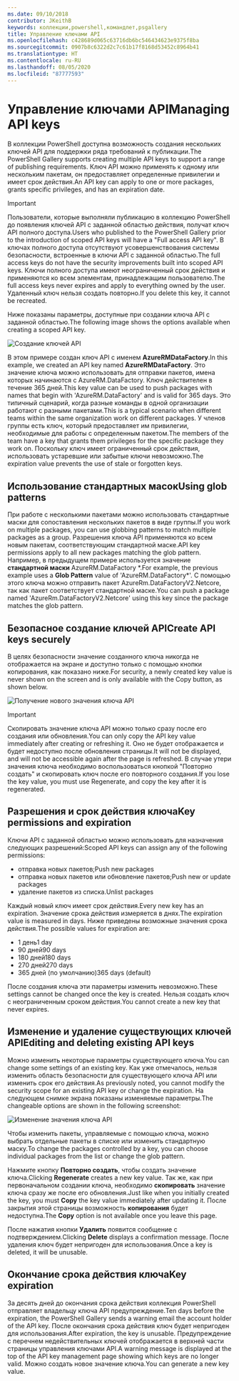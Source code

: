 ```yaml
---
ms.date: 09/10/2018
contributor: JKeithB
keywords: коллекции,powershell,командлет,psgallery
title: Управление ключами API
ms.openlocfilehash: c428689d065c63716db6bc546434623e9375f8ba
ms.sourcegitcommit: 0907b8c6322d2c7c61b17f8168d53452c8964b41
ms.translationtype: HT
ms.contentlocale: ru-RU
ms.lasthandoff: 08/05/2020
ms.locfileid: "87777593"
---
```

# <a name="managing-api-keys"></a><span data-ttu-id="83cd8-103">Управление ключами API</span><span class="sxs-lookup"><span data-stu-id="83cd8-103">Managing API keys</span></span>

<span data-ttu-id="83cd8-104">В коллекции PowerShell доступна возможность создания нескольких ключей API для поддержки ряда требований к публикации.</span><span class="sxs-lookup"><span data-stu-id="83cd8-104">The PowerShell Gallery supports creating multiple API keys to support a range of publishing requirements.</span></span> <span data-ttu-id="83cd8-105">Ключ API можно применять к одному или нескольким пакетам, он предоставляет определенные привилегии и имеет срок действия.</span><span class="sxs-lookup"><span data-stu-id="83cd8-105">An API key can apply to one or more packages, grants specific privileges, and has an expiration date.</span></span>

> [!IMPORTANT]
> <span data-ttu-id="83cd8-106">Пользователи, которые выполняли публикацию в коллекцию PowerShell до появления ключей API с заданной областью действия, получат ключ API полного доступа.</span><span class="sxs-lookup"><span data-stu-id="83cd8-106">Users who published to the PowerShell Gallery prior to the introduction of scoped API keys will have a "Full access API key".</span></span> <span data-ttu-id="83cd8-107">В ключах полного доступа отсутствуют усовершенствования системы безопасности, встроенные в ключи API с заданной областью.</span><span class="sxs-lookup"><span data-stu-id="83cd8-107">The full access keys do not have the security improvements built into scoped API keys.</span></span> <span data-ttu-id="83cd8-108">Ключи полного доступа имеют неограниченный срок действия и применяются ко всем элементам, принадлежащим пользователю.</span><span class="sxs-lookup"><span data-stu-id="83cd8-108">The full access keys never expires and apply to everything owned by the user.</span></span> <span data-ttu-id="83cd8-109">Удаленный ключ нельзя создать повторно.</span><span class="sxs-lookup"><span data-stu-id="83cd8-109">If you delete this key, it cannot be recreated.</span></span>

<span data-ttu-id="83cd8-110">Ниже показаны параметры, доступные при создании ключа API с заданной областью.</span><span class="sxs-lookup"><span data-stu-id="83cd8-110">The following image shows the options available when creating a scoped API key.</span></span>

![Создание ключей API](media/creating-APIkeys/PSGallery_KeyScoped.png)

<span data-ttu-id="83cd8-112">В этом примере создан ключ API с именем **AzureRMDataFactory**.</span><span class="sxs-lookup"><span data-stu-id="83cd8-112">In this example, we created an API key named **AzureRMDataFactory**.</span></span> <span data-ttu-id="83cd8-113">Это значение ключа можно использовать для отправки пакетов, имена которых начинаются с AzureRM.DataFactory. Ключ действителен в течение 365 дней.</span><span class="sxs-lookup"><span data-stu-id="83cd8-113">This key value can be used to push packages with names that begin with 'AzureRM.DataFactory' and is valid for 365 days.</span></span> <span data-ttu-id="83cd8-114">Это типичный сценарий, когда разные команды в одной организации работают с разными пакетами.</span><span class="sxs-lookup"><span data-stu-id="83cd8-114">This is a typical scenario when different teams within the same organization work on different packages.</span></span> <span data-ttu-id="83cd8-115">У членов группы есть ключ, который предоставляет им привилегии, необходимые для работы с определенным пакетом.</span><span class="sxs-lookup"><span data-stu-id="83cd8-115">The members of the team have a key that grants them privileges for the specific package they work on.</span></span>
<span data-ttu-id="83cd8-116">Поскольку ключ имеет ограниченный срок действия, использовать устаревшие или забытые ключи невозможно.</span><span class="sxs-lookup"><span data-stu-id="83cd8-116">The expiration value prevents the use of stale or forgotten keys.</span></span>

## <a name="using-glob-patterns"></a><span data-ttu-id="83cd8-117">Использование стандартных масок</span><span class="sxs-lookup"><span data-stu-id="83cd8-117">Using glob patterns</span></span>

<span data-ttu-id="83cd8-118">При работе с несколькими пакетами можно использовать стандартные маски для сопоставления нескольких пакетов в виде группы.</span><span class="sxs-lookup"><span data-stu-id="83cd8-118">If you work on multiple packages, you can use globbing patterns to match multiple packages as a group.</span></span> <span data-ttu-id="83cd8-119">Разрешения ключа API применяются ко всем новым пакетам, соответствующим стандартной маске.</span><span class="sxs-lookup"><span data-stu-id="83cd8-119">API key permissions apply to all new packages matching the glob pattern.</span></span> <span data-ttu-id="83cd8-120">Например, в предыдущем примере используется значение **стандартной маски** AzureRM.DataFactory \*.</span><span class="sxs-lookup"><span data-stu-id="83cd8-120">For example, the previous example uses a **Glob Pattern** value of 'AzureRM.DataFactory\*'.</span></span> <span data-ttu-id="83cd8-121">С помощью этого ключа можно отправить пакет AzureRm.DataFactoryV2.Netcore, так как пакет соответствует стандартной маске.</span><span class="sxs-lookup"><span data-stu-id="83cd8-121">You can push a package named 'AzureRm.DataFactoryV2.Netcore' using this key since the package matches the glob pattern.</span></span>

## <a name="create-api-keys-securely"></a><span data-ttu-id="83cd8-122">Безопасное создание ключей API</span><span class="sxs-lookup"><span data-stu-id="83cd8-122">Create API keys securely</span></span>

<span data-ttu-id="83cd8-123">В целях безопасности значение созданного ключа никогда не отображается на экране и доступно только с помощью кнопки копирования, как показано ниже.</span><span class="sxs-lookup"><span data-stu-id="83cd8-123">For security, a newly created key value is never shown on the screen and is only available with the Copy button, as shown below.</span></span>

![Получение нового значения ключа API](media/creating-APIkeys/PSGallery_CopyCreatedKey.png)

> [!IMPORTANT]
> <span data-ttu-id="83cd8-125">Скопировать значение ключа API можно только сразу после его создания или обновления.</span><span class="sxs-lookup"><span data-stu-id="83cd8-125">You can only copy the API key value immediately after creating or refreshing it.</span></span> <span data-ttu-id="83cd8-126">Оно не будет отображается и будет недоступно после обновления страницы.</span><span class="sxs-lookup"><span data-stu-id="83cd8-126">It will not be displayed, and will not be accessible again after the page is refreshed.</span></span> <span data-ttu-id="83cd8-127">В случае утери значения ключа необходимо воспользоваться кнопкой "Повторно создать" и скопировать ключ после его повторного создания.</span><span class="sxs-lookup"><span data-stu-id="83cd8-127">If you lose the key value, you must use Regenerate, and copy the key after it is regenerated.</span></span>

## <a name="key-permissions-and-expiration"></a><span data-ttu-id="83cd8-128">Разрешения и срок действия ключа</span><span class="sxs-lookup"><span data-stu-id="83cd8-128">Key permissions and expiration</span></span>

<span data-ttu-id="83cd8-129">Ключи API с заданной областью можно использовать для назначения следующих разрешений:</span><span class="sxs-lookup"><span data-stu-id="83cd8-129">Scoped API keys can assign any of the following permissions:</span></span>

- <span data-ttu-id="83cd8-130">отправка новых пакетов;</span><span class="sxs-lookup"><span data-stu-id="83cd8-130">Push new packages</span></span>
- <span data-ttu-id="83cd8-131">отправка новых пакетов или обновление пакетов;</span><span class="sxs-lookup"><span data-stu-id="83cd8-131">Push new or update packages</span></span>
- <span data-ttu-id="83cd8-132">удаление пакетов из списка.</span><span class="sxs-lookup"><span data-stu-id="83cd8-132">Unlist packages</span></span>

<span data-ttu-id="83cd8-133">Каждый новый ключ имеет срок действия.</span><span class="sxs-lookup"><span data-stu-id="83cd8-133">Every new key has an expiration.</span></span> <span data-ttu-id="83cd8-134">Значение срока действия измеряется в днях.</span><span class="sxs-lookup"><span data-stu-id="83cd8-134">The expiration value is measured in days.</span></span> <span data-ttu-id="83cd8-135">Ниже приведены возможные значения срока действия.</span><span class="sxs-lookup"><span data-stu-id="83cd8-135">The possible values for expiration are:</span></span>

- <span data-ttu-id="83cd8-136">1 день</span><span class="sxs-lookup"><span data-stu-id="83cd8-136">1 day</span></span>
- <span data-ttu-id="83cd8-137">90 дней</span><span class="sxs-lookup"><span data-stu-id="83cd8-137">90 days</span></span>
- <span data-ttu-id="83cd8-138">180 дней</span><span class="sxs-lookup"><span data-stu-id="83cd8-138">180 days</span></span>
- <span data-ttu-id="83cd8-139">270 дней</span><span class="sxs-lookup"><span data-stu-id="83cd8-139">270 days</span></span>
- <span data-ttu-id="83cd8-140">365 дней (по умолчанию)</span><span class="sxs-lookup"><span data-stu-id="83cd8-140">365 days (default)</span></span>

<span data-ttu-id="83cd8-141">После создания ключа эти параметры изменить невозможно.</span><span class="sxs-lookup"><span data-stu-id="83cd8-141">These settings cannot be changed once the key is created.</span></span> <span data-ttu-id="83cd8-142">Нельзя создать ключ с неограниченным сроком действия.</span><span class="sxs-lookup"><span data-stu-id="83cd8-142">You cannot create a new key that never expires.</span></span>

## <a name="editing-and-deleting-existing-api-keys"></a><span data-ttu-id="83cd8-143">Изменение и удаление существующих ключей API</span><span class="sxs-lookup"><span data-stu-id="83cd8-143">Editing and deleting existing API keys</span></span>

<span data-ttu-id="83cd8-144">Можно изменить некоторые параметры существующего ключа.</span><span class="sxs-lookup"><span data-stu-id="83cd8-144">You can change some settings of an existing key.</span></span> <span data-ttu-id="83cd8-145">Как уже отмечалось, нельзя изменить область безопасности для существующего ключа API или изменить срок его действия.</span><span class="sxs-lookup"><span data-stu-id="83cd8-145">As previously noted, you cannot modify the security scope for an existing API key or change the expiration.</span></span> <span data-ttu-id="83cd8-146">На следующем снимке экрана показаны изменяемые параметры.</span><span class="sxs-lookup"><span data-stu-id="83cd8-146">The changeable options are shown in the following screenshot:</span></span>

![Изменение значения ключа API](media/creating-APIkeys/PSGallery_EditAPIKey.png)

<span data-ttu-id="83cd8-148">Чтобы изменить пакеты, управляемые с помощью ключа, можно выбрать отдельные пакеты в списке или изменить стандартную маску.</span><span class="sxs-lookup"><span data-stu-id="83cd8-148">To change the packages controlled by a key, you can choose individual packages from the list or change the glob pattern.</span></span>

<span data-ttu-id="83cd8-149">Нажмите кнопку **Повторно создать**, чтобы создать значение ключа.</span><span class="sxs-lookup"><span data-stu-id="83cd8-149">Clicking **Regenerate** creates a new key value.</span></span> <span data-ttu-id="83cd8-150">Так же, как при первоначальном создании ключа, необходимо **скопировать** значение ключа сразу же после его обновления.</span><span class="sxs-lookup"><span data-stu-id="83cd8-150">Just like when you initially created the key, you must **Copy** the key value immediately after updating it.</span></span> <span data-ttu-id="83cd8-151">После закрытия этой страницы возможность **копирования** будет недоступна.</span><span class="sxs-lookup"><span data-stu-id="83cd8-151">The **Copy** option is not available once you leave this page.</span></span>

<span data-ttu-id="83cd8-152">После нажатия кнопки **Удалить** появится сообщение с подтверждением.</span><span class="sxs-lookup"><span data-stu-id="83cd8-152">Clicking **Delete** displays a confirmation message.</span></span> <span data-ttu-id="83cd8-153">После удаления ключ будет непригоден для использования.</span><span class="sxs-lookup"><span data-stu-id="83cd8-153">Once a key is deleted, it will be unusable.</span></span>

## <a name="key-expiration"></a><span data-ttu-id="83cd8-154">Окончание срока действия ключа</span><span class="sxs-lookup"><span data-stu-id="83cd8-154">Key expiration</span></span>

<span data-ttu-id="83cd8-155">За десять дней до окончания срока действия коллекция PowerShell отправляет владельцу ключа API предупреждение.</span><span class="sxs-lookup"><span data-stu-id="83cd8-155">Ten days before the expiration, the PowerShell Gallery sends a warning email the account holder of the API key.</span></span> <span data-ttu-id="83cd8-156">После окончания срока действия ключ будет непригоден для использования.</span><span class="sxs-lookup"><span data-stu-id="83cd8-156">After expiration, the key is unusable.</span></span> <span data-ttu-id="83cd8-157">Предупреждение с перечнем недействительных ключей отображается в верхней части страницы управления ключами API.</span><span class="sxs-lookup"><span data-stu-id="83cd8-157">A warning message is displayed at the top of the API key management page showing which keys are no longer valid.</span></span> <span data-ttu-id="83cd8-158">Можно создать новое значение ключа.</span><span class="sxs-lookup"><span data-stu-id="83cd8-158">You can generate a new key value.</span></span>
